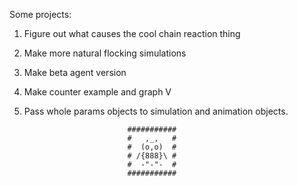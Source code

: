 Some projects:

1) Figure out what causes the cool chain reaction thing
2) Make more natural flocking simulations
3) Make beta agent version
4) Make counter example and graph V
5) Pass whole params objects to simulation and animation objects.
   
                         
                              ###########
                              #   ,_,   #
                              #  (o,o)  #
                              # /{888}\ #
                              #  -"-"-  # 
                              ###########
